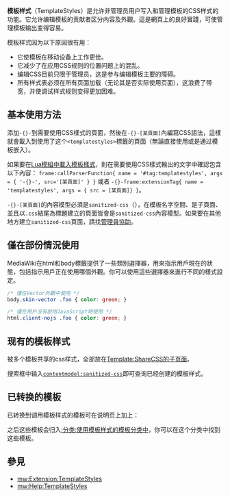 **模板样式**（TemplateStyles）是允许非管理员用户写入和管理模板的CSS样式的功能。它允许编辑模板的贡献者区分内容及外觀。這是網頁上的良好實踐，可使管理模板输出变得容易。

模板样式因为以下原因很有用：

  - 它使模板在移动设备上工作更佳。
  - 它减少了在应用CSS规则的位置问题上的混乱。
  - 编辑CSS目前只限于管理员，这是参与编辑模板主要的障碍。
  - 所有样式表必须在所有页面加载（无论其是否实际使用页面），这浪费了带宽，并使调试样式规则变得更加困难。

## 基本使用方法

添加`-{}-`<templatestyles src="''[某頁面]''" />到需要使用CSS樣式的頁面，然後在`-{}-[某頁面]`內編寫CSS語法，這樣就會載入到使用了这个`<templatestyles>`標籤的頁面（無論直接使用或是通过模板嵌入）。

如果要在[Lua模組中載入模板樣式](https://zh.wikipedia.org/wiki/WP:Lua "wikilink")，則在需要使用CSS樣式輸出的文字中確認包含以下內容：
`frame:callParserFunction{ name = '#tag:templatestyles', args = { '-{}-', src='[某頁面]' } }`
或者
`-{}-frame:extensionTag{ name = 'templatestyles', args = { src = [某頁面]} }`。

`-{}-[某頁面]`的內容模型必須是`sanitized-css`（），在模板名字空間、是子頁面、並且以`.css`結尾為標題建立的頁面皆會是`sanitized-css`內容模型。如果要在其他地方建立`sanitized-css`頁面，請找[管理員協助](https://zh.wikipedia.org/wiki/WP:ADMIN "wikilink")。

## 僅在部份情況使用

MediaWiki在html和body標籤提供了一些類別選擇器，用來指示用戶現在的狀態，包括指示用戶正在使用哪個外觀。你可以使用這些選擇器來進行不同的樣式設定。

``` css
/* 僅在Vector外觀中使用 */
body.skin-vector .foo { color: green; }

/* 僅在用戶沒有啟用JavaScript時使用 */
html.client-nojs .foo { color: green; }
```

## 现有的模板样式

被多个模板共享的css样式，全部放在[Template:ShareCSS的子页面](https://zh.wikipedia.org/wiki/Template:ShareCSS "wikilink")。

搜索框中输入[`contentmodel:sanitized-css`](https://zh.wikipedia.org/wiki/:Special:Search/all:_contentmodel:sanitized-css "wikilink")即可查询已经创建的模板样式。

## 已转换的模板

已转换到调用模板样式的模板可在说明页上加上：

之后这些模板会归入[:分类:使用模板样式的模板分类中](https://zh.wikipedia.org/wiki/:分类:使用模板样式的模板 "wikilink")，你可以在这个分类中找到这些模板。

## 參見

  - [mw:Extension:TemplateStyles](https://zh.wikipedia.org/wiki/mw:Extension:TemplateStyles "wikilink")
  - [mw:Help:TemplateStyles](https://zh.wikipedia.org/wiki/mw:Help:TemplateStyles "wikilink")